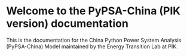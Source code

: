 # Welcome to the PyPSA-China (PIK version) documentation
This is the documentation for the China Python Power System Analysis (PyPSA-China) Model maintained by the Energy Transition Lab at PIK.
